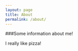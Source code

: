 ```yaml
---
layout: page
title: About
permalink: /about/
---
```


###Some information about me!

I really like pizza!
